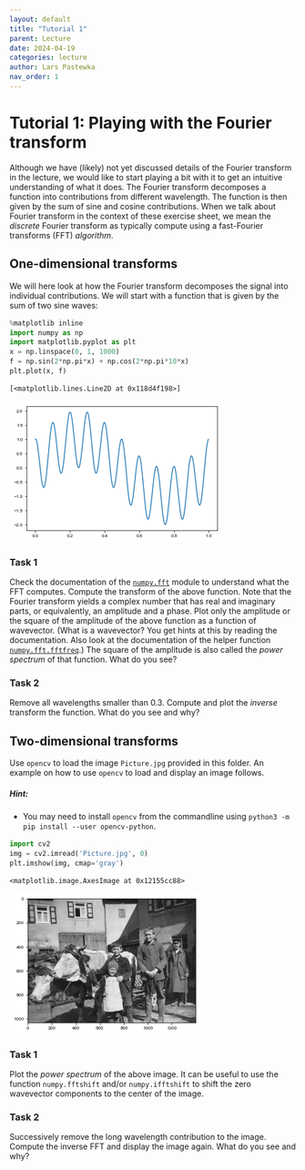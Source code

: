 ```yaml
---
layout: default
title: "Tutorial 1"
parent: Lecture
date: 2024-04-19
categories: lecture
author: Lars Pastewka
nav_order: 1
---
```


# Tutorial 1: Playing with the Fourier transform

Although we have (likely) not yet discussed details of the Fourier transform in the lecture, we would like to start playing a bit with it to get an intuitive understanding of what it does. The Fourier transform decomposes a function into contributions from different wavelength. The function is then given by the sum of sine and cosine contributions. When we talk about Fourier transform in the context of these exercise sheet, we mean the _discrete_ Fourier transform as typically compute using a fast-Fourier transforms (FFT) _algorithm_.

## One-dimensional transforms

We will here look at how the Fourier transform decomposes the signal into individual contributions. We will start with a function that is given by the sum of two sine waves:


```python
%matplotlib inline
import numpy as np
import matplotlib.pyplot as plt
x = np.linspace(0, 1, 1000)
f = np.sin(2*np.pi*x) + np.cos(2*np.pi*10*x)
plt.plot(x, f)
```




    [<matplotlib.lines.Line2D at 0x118d4f198>]




    
![png](tutorial01_files/tutorial01_2_1.png)
    


### Task 1

Check the documentation of the [`numpy.fft`](https://numpy.org/doc/stable/reference/routines.fft.html) module to understand what the FFT computes. Compute the transform of the above function. Note that the Fourier transform yields a complex number that has real and imaginary parts, or equivalently, an amplitude and a phase. Plot only the amplitude or the square of the amplitude of the above function as a function of wavevector. (What is a wavevector? You get hints at this by reading the documentation. Also look at the documentation of the helper function [`numpy.fft.fftfreq`](https://numpy.org/doc/stable/reference/generated/numpy.fft.fftfreq.html).) The square of the amplitude is also called the *power spectrum* of that function. What do you see?

### Task 2

Remove all wavelengths smaller than $0.3$. Compute and plot the _inverse_ transform the function. What do you see and why?

## Two-dimensional transforms

Use `opencv` to load the image `Picture.jpg` provided in this folder. An example on how to use `opencv` to load and display an image follows.

##### Hint:
* You may need to install `opencv` from the commandline using `python3 -m pip install --user opencv-python`.


```python
import cv2
img = cv2.imread('Picture.jpg', 0)
plt.imshow(img, cmap='gray')
```




    <matplotlib.image.AxesImage at 0x12155cc88>




    
![png](tutorial01_files/tutorial01_6_1.png)
    


### Task 1

Plot the _power spectrum_ of the above image. It can be useful to use the function `numpy.fftshift` and/or `numpy.ifftshift` to shift the zero wavevector components to the center of the image.

### Task 2

Successively remove the long wavelength contribution to the image. Compute the inverse FFT and display the image again. What do you see and why?
